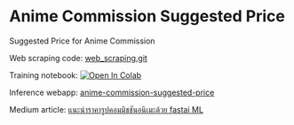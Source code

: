 # Anime Commission Suggested Price

Suggested Price for Anime Commission

Web scraping code: [web_scraping.git](https://github.com/pradrattana/artistsnclients-scraping.git)

Training notebook: [![Open In Colab](https://colab.research.google.com/assets/colab-badge.svg)](https://colab.research.google.com/github/pradrattana/anime_commission_suggested_price/blob/main/anime_price_reg.ipynb)

Inference webapp: [anime-commission-suggested-price](https://anime-commission-price.herokuapp.com/)

Medium article: [แนะนำราคารูปคอมมิชชันอนิเมะด้วย fastai ML](https://medium.com/@pradrattana/%E0%B9%81%E0%B8%99%E0%B8%B0%E0%B8%99%E0%B8%B3%E0%B8%A3%E0%B8%B2%E0%B8%84%E0%B8%B2%E0%B8%A3%E0%B8%B9%E0%B8%9B%E0%B8%84%E0%B8%AD%E0%B8%A1%E0%B8%A1%E0%B8%B4%E0%B8%8A%E0%B8%8A%E0%B8%B1%E0%B8%99%E0%B8%AD%E0%B8%99%E0%B8%B4%E0%B9%80%E0%B8%A1%E0%B8%B0%E0%B8%94%E0%B9%89%E0%B8%A7%E0%B8%A2-fastai-ml-975ef50f1004)
